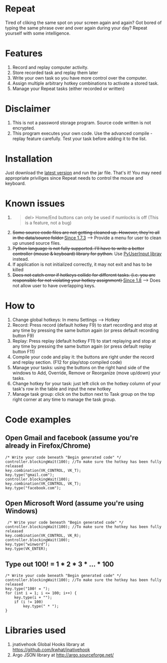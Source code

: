 Repeat
======

Tired of cliking the same spot on your screen again and again? Got bored of typing the same phrase over and over again during your day? Repeat yourself with some intelligence.

Features
=======
1. Record and replay computer activity.
2. Store recorded task and replay them later
3. Write your own task so you have more control over the computer.
4. Assign multiple arbitrary hotkey combinations to activate a stored task.
5. Manage your Repeat tasks (either recorded or written)

Disclaimer
==========
1. This is not a password storage program. Source code written is not encrypted.
2. This program executes your own code. Use the advanced compile - replay feature carefully. Test your task before adding it to the list.

Installation
============
Just download the [latest version](https://github.com/hptruong93/Repeat/releases/latest) and run the jar file. That's it! You may need appropriate priviliges since Repeat needs to control the mouse and keyboard.

Known issues
============
1. >del> Home/End buttons can only be used if numlocks is off </del> (This is a feature, not a bug)
2. <del> Some source code files are not getting cleaned up. However, they're all in the data/source folder </del> [Since 1.7.3](https://github.com/hptruong93/Repeat/releases/tag/1.7.3) --> Provide a menu for user to clean up unused source files.
3. <del>Python language is not fully supported. I'll have to write a better controller (mouse & keyboard) library for python.</del> Use [PyUserInput libray](https://github.com/SavinaRoja/PyUserInput) instead.
4. If application is not initialized correctly, it may not exit and has to be killed
5. <del> Does not catch error if hotkeys collide for different tasks. (i.e. you are responsible for not violating your hotkey assignment) </del> [Since 1.8](https://github.com/hptruong93/Repeat/releases/tag/1.8) --> Does not allow user to have overlapping keys.

How to
======
1. Change global hotkeys: In menu Settings --> Hotkey
2. Record: Press record (default hotkey F9) to start recording and stop at any time by pressing the same button again (or press default recording button F9)
3. Replay: Press replay (default hotkey F11) to start replaying and stop at any time by pressing the same button again (or press default replay button F11)
4. Compile your code and play it: the buttons are right under the record and replay section. (F12 for play/stop compiled code)
5. Manage your tasks: using the buttons on the right hand side of the windows to Add, Override, Remove or Reorganize (move up/down) your tasks.
6. Change hotkey for your task: just left click on the hotkey column of your task's row in the table and input the new hotkey
7. Manage task group: click on the button next to Task group on the top right corner at any time to manage the task group.

Code examples
=============

Open Gmail and facebook (assume you're already in Firefox/Chrome)
-----------------------------------------------------------------
    /* Write your code beneath "Begin generated code" */
    controller.blockingWaít(100); //To make sure the hotkey has been fully released
    key.combination(VK_CONTROL, VK_T);
    key.type("gmail.com");
    controller.blockingWait(100);
    key.combination(VK_CONTROL, VK_T);
    key.type("facebook.com");

Open Microsoft Word (assume you're using Windows)
-------------------------------------------------
     /* Write your code beneath "Begin generated code" */
    controller.blockingWaít(100); //To make sure the hotkey has been fully released
    key.combination(VK_CONTROL, VK_R);
    controller.blockingWait(100);
    key.type("winword");
    key.type(VK_ENTER);

Type out 100! = 1 * 2 * 3 * ... * 100
-------------------------------------
    /* Write your code beneath "Begin generated code" */
    controller.blockingWait(100); //To make sure the hotkey has been fully released
    key.type("100! = ");
    for (int i = 1; i <= 100; i++) {
        key.type(i + "");
        if (i != 100)
            key.type(" * ");
    }

Libraries used
==============
1. jnativehook Global Hooks library at https://github.com/kwhat/jnativehook
2. Argo JSON library at http://argo.sourceforge.net/
